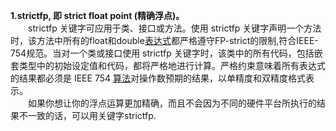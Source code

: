 **1.strictfp, 即 strict float point (精确浮点)。**  
　　strictfp 关键字可应用于类、接口或方法。使用 strictfp 关键字声明一个方法时，该方法中所有的float和double[表达式](https://so.csdn.net/so/search?q=%E8%A1%A8%E8%BE%BE%E5%BC%8F&spm=1001.2101.3001.7020)都严格遵守FP-strict的限制,符合IEEE-754规范。当对一个类或接口使用 strictfp 关键字时，该类中的所有代码，包括嵌套类型中的初始设定值和代码，都将严格地进行计算。严格约束意味着所有表达式的结果都必须是 IEEE 754 [算法](http://lib.csdn.net/base/datastructure "算法与数据结构知识库")对操作数预期的结果，以单精度和双精度格式表示。  
　　如果你想让你的浮点运算更加精确，而且不会因为不同的硬件平台所执行的结果不一致的话，可以用关键字strictfp.